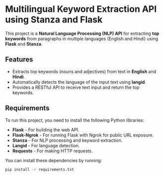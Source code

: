# Multilingual Keyword Extraction API using Stanza and Flask

This project is a **Natural Language Processing (NLP) API** for extracting **top keywords** from paragraphs in multiple languages (English and Hindi) using **Flask** and **Stanza**.

## Features

- Extracts top keywords (nouns and adjectives) from text in **English** and **Hindi**.
- Automatically detects the language of the input text using **langid**.
- Provides a RESTful API to receive text input and return the top keywords.

## Requirements

To run this project, you need to install the following Python libraries:

- **Flask** - For building the web API.
- **Flask-Ngrok** - For running Flask with Ngrok for public URL exposure.
- **Stanza** - For NLP processing and keyword extraction.
- **Langid** - For language detection.
- **Requests** - For making HTTP requests.

You can install these dependencies by running:

```bash
pip install -r requirements.txt
